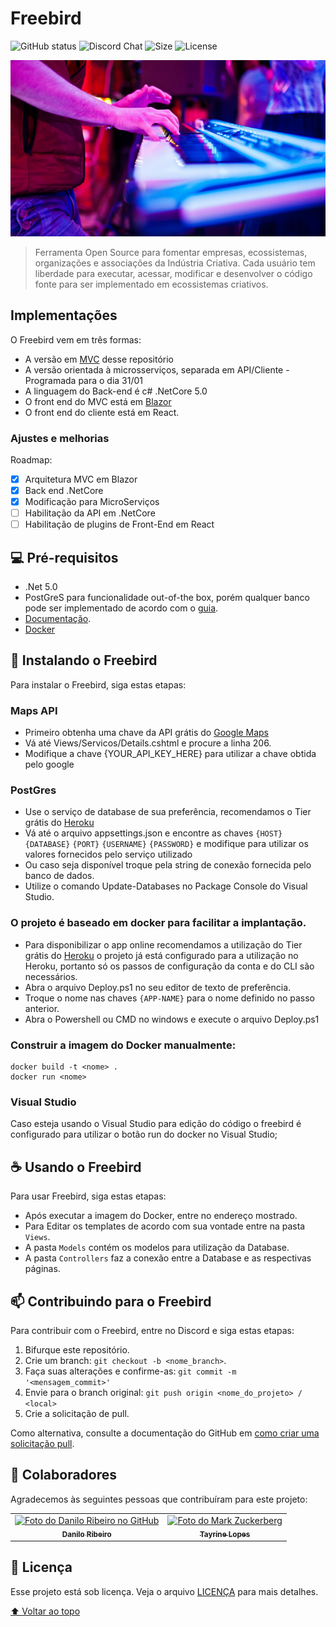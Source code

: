 # Freebird

<!---Esses são exemplos. Veja https://shields.io para outras pessoas ou para personalizar este conjunto de escudos. Você pode querer incluir dependências, status do projeto e informações de licença aqui--->

![GitHub status](https://img.shields.io/github/checks-status/Sala33/FreebirdTech/82f0cc49f3e86f97cd259c4dec2189954a98df1f)
![Discord Chat](https://img.shields.io/discord/785957787594915851)
![Size](https://img.shields.io/github/repo-size/Sala33/FreebirdTech)
![License](https://img.shields.io/github/license/Sala33/FreebirdTech)

<img src="wwwroot/img/backg1.png" alt="exemplo imagem">

>Ferramenta Open Source para fomentar empresas, ecossistemas, organizações e associações da Indústria Criativa. Cada usuário tem liberdade para executar, acessar, modificar e desenvolver o código fonte para ser implementado em ecossistemas criativos.

## Implementações

O Freebird vem em três formas:
* A versão em [MVC](https://towardsdatascience.com/everything-you-need-to-know-about-mvc-architecture-3c827930b4c1) desse repositório
* A versão orientada à microsserviços, separada em API/Cliente - Programada para o dia 31/01
* A linguagem do Back-end é c# .NetCore 5.0
* O front end do MVC está em [Blazor](https://dotnet.microsoft.com/en-us/apps/aspnet/web-apps/blazor)
* O front end do cliente está em React.

### Ajustes e melhorias

Roadmap:

- [x] Arquitetura MVC em Blazor
- [x] Back end .NetCore
- [x] Modificação para MicroServiços
- [ ] Habilitação da API em .NetCore
- [ ] Habilitação de plugins de Front-End em React

## 💻 Pré-requisitos
<!---Estes são apenas requisitos de exemplo. Adicionar, duplicar ou remover conforme necessário--->
* .Net 5.0
* PostGreS para funcionalidade out-of-the box, porém qualquer banco pode ser implementado de acordo com o [guia](https://docs.microsoft.com/en-us/ef/core/providers/?tabs=dotnet-core-cli).
* [Documentação](https://freebirdcore.herokuapp.com/documentation/index.html).
* [Docker](https://docs.docker.com/get-docker/)

## 🚀 Instalando o Freebird

Para instalar o Freebird, siga estas etapas:

### Maps API
* Primeiro obtenha uma chave da API grátis do [Google Maps](https://developers.google.com/maps/documentation)
* Vá até Views/Servicos/Details.cshtml e procure a linha 206.
* Modifique a chave {YOUR_API_KEY_HERE} para utilizar a chave obtida pelo google

### PostGres
* Use o serviço de database de sua preferência, recomendamos o Tier grátis do [Heroku](https://devcenter.heroku.com/articles/heroku-postgresql)
* Vá até o arquivo appsettings.json e encontre as chaves `{HOST}` `{DATABASE}` `{PORT}` `{USERNAME}` `{PASSWORD}` e modifique para utilizar os valores fornecidos pelo serviço utilizado
* Ou caso seja disponível troque pela string de conexão fornecida pelo banco de dados.
* Utilize o comando Update-Databases no Package Console do Visual Studio.

### O projeto é baseado em docker para facilitar a implantação.

* Para disponibilizar o app online recomendamos a utilização do Tier grátis do [Heroku](https://medium.com/@lorranpalmeira/deploy-de-uma-aplica%C3%A7%C3%A3o-net-core-3-0-docker-no-heroku-481c21f8d3c5) o projeto já está configurado para a utilização no Heroku, portanto só os passos de configuração da conta e do CLI são necessários.
* Abra o arquivo Deploy.ps1 no seu editor de texto de preferência.
* Troque o nome nas chaves `{APP-NAME}` para o nome definido no passo anterior.
* Abra o Powershell ou CMD no windows e execute o arquivo Deploy.ps1

### Construir a imagem do Docker manualmente:
```
docker build -t <nome> .
docker run <nome>
```
### Visual Studio

Caso esteja usando o Visual Studio para edição do código o freebird é configurado para utilizar o botão run do docker no Visual Studio;

## ☕ Usando o Freebird

Para usar Freebird, siga estas etapas:

* Após executar a imagem do Docker, entre no endereço mostrado.
* Para Editar os templates de acordo com sua vontade entre na pasta `Views`.
* A pasta `Models` contém os modelos para utilização da Database.
* A pasta `Controllers` faz a conexão entre a Database e as respectivas páginas.

## 📫 Contribuindo para o Freebird
<!---Se o seu README for longo ou se você tiver algum processo ou etapas específicas que deseja que os contribuidores sigam, considere a criação de um arquivo CONTRIBUTING.md separado--->
Para contribuir com o Freebird, entre no Discord e siga estas etapas:

1. Bifurque este repositório.
2. Crie um branch: `git checkout -b <nome_branch>`.
3. Faça suas alterações e confirme-as: `git commit -m '<mensagem_commit>'`
4. Envie para o branch original: `git push origin <nome_do_projeto> / <local>`
5. Crie a solicitação de pull.

Como alternativa, consulte a documentação do GitHub em [como criar uma solicitação pull](https://help.github.com/en/github/collaborating-with-issues-and-pull-requests/creating-a-pull-request).

## 🤝 Colaboradores

Agradecemos às seguintes pessoas que contribuíram para este projeto:

<table>
  <tr>
    <td align="center">
      <a href="#">
        <img src="https://avatars.githubusercontent.com/u/7014553?s=400&u=065c83fe069588dff1cbf06aa54690f50fda7e2c&v=4" width="100px;" alt="Foto do Danilo Ribeiro no GitHub"/><br>
        <sub>
          <b>Danilo Ribeiro</b>
        </sub>
      </a>
    </td>
    <td align="center">
      <a href="#">
        <img src="https://avatars.githubusercontent.com/u/24363588?v=4" width="100px;" alt="Foto do Mark Zuckerberg"/><br>
        <sub>
          <b>Tayrine Lopes</b>
        </sub>
      </a>
    </td>
  </tr>
</table>


## 📝 Licença

Esse projeto está sob licença. Veja o arquivo [LICENÇA](LICENSE.md) para mais detalhes.

[⬆ Voltar ao topo](#freebird)<br>
